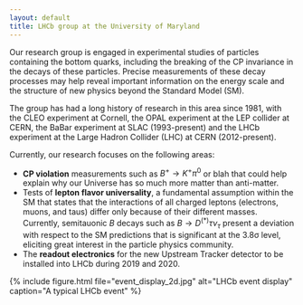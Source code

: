 ```yaml
---
layout: default
title: LHCb group at the University of Maryland
---
```


Our research group is engaged in experimental studies of particles containing the bottom quarks,
including the breaking of the CP invariance in the decays of these particles. Precise measurements of these
decay processes may help reveal important information on the energy scale and the structure of new physics
beyond the Standard Model (SM).

The group has had a long history of research in this area since 1981, with the CLEO experiment at Cornell,
the OPAL experiment at the LEP collider at CERN, the BaBar experiment at SLAC (1993-present) and the LHCb
experiment at the Large Hadron Collider (LHC) at CERN (2012-present).

Currently, our research focuses on the following areas:
* **CP violation** measurements such as $B^+ \to K^+\pi^0$ or blah that could help explain why
our Universe has so much more matter than anti-matter.
* Tests of **lepton flavor universality**, a fundamental assumption within the SM that states that the
interactions of all charged leptons (electrons, muons, and taus) differ only because of their different masses.
Currently, semitauonic $B$ decays such as $B \to D^{(*)}\tau\nu_\tau$ present a deviation with respect
to the SM predictions that is significant at the 3.8σ level, eliciting great interest in the particle physics community.
* The **readout electronics** for the new Upstream Tracker detector to be installed into LHCb during 2019 and 2020.

{% include figure.html file="event_display_2d.jpg"
                       alt="LHCb event display"
                       caption="A typical LHCb event"
%}
